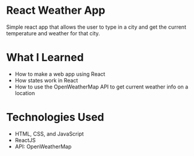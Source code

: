 # React Weather App
Simple react app that allows the user to type in a city and get the current temperature and weather for that city.

# What I Learned
* How to make a web app using React
* How states work in React
* How to use the OpenWeatherMap API to get current weather info on a location

# Technologies Used
* HTML, CSS, and JavaScript
* ReactJS
* API: OpenWeatherMap

